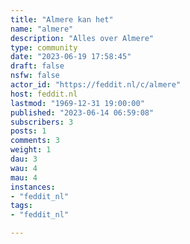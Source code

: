 ```yaml
---
title: "Almere kan het" 
name: "almere"
description: "Alles over Almere"
type: community
date: "2023-06-19 17:58:45"
draft: false
nsfw: false
actor_id: "https://feddit.nl/c/almere"
host: feddit.nl
lastmod: "1969-12-31 19:00:00"
published: "2023-06-14 06:59:08"
subscribers: 3
posts: 1
comments: 3
weight: 1
dau: 3
wau: 4
mau: 4
instances:
- "feddit_nl"
tags: 
- "feddit_nl"

---
```

